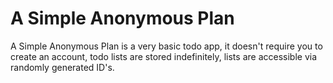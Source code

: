 A Simple Anonymous Plan
===

A Simple Anonymous Plan is a very basic todo app, it doesn't require you to create an account, todo lists are stored indefinitely, lists are accessible via randomly generated ID's.